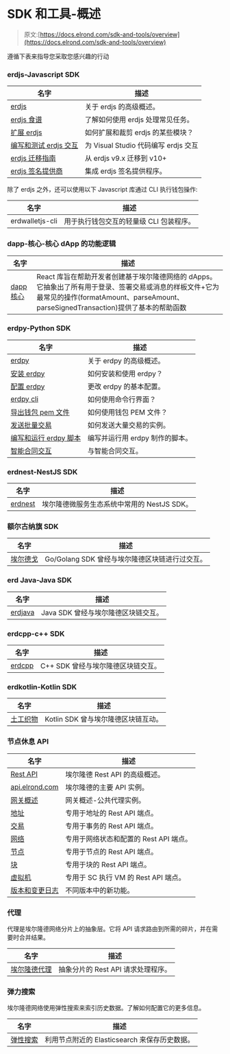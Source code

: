 # SDK 和工具-概述

> 原文:[https://docs.elrond.com/sdk-and-tools/overview](https://docs.elrond.com/sdk-and-tools/overview)

 遵循下表来指导您采取您感兴趣的行动

### erdjs-Javascript SDK

| 名字 | 描述 |
| --- | --- |
| [erdjs](/sdk-and-tools/erdjs/erdjs) | 关于 erdjs 的高级概述。 |
| [erdjs 食谱](/sdk-and-tools/erdjs/erdjs-cookbook) | 了解如何使用 erdjs 处理常见任务。 |
| [扩展 erdjs](/sdk-and-tools/erdjs/extending-erdjs) | 如何扩展和裁剪 erdjs 的某些模块？ |
| [编写和测试 erdjs 交互](/sdk-and-tools/erdjs/writing-and-testing-erdjs-interactions) | 为 Visual Studio 代码编写 erdjs 交互 |
| [erdjs 迁移指南](/sdk-and-tools/erdjs/erdjs-migration-guides) | 从 erdjs v9.x 迁移到 v10+ |
| [erdjs 签名提供商](/sdk-and-tools/erdjs/erdjs-signing-providers) | 集成 erdjs 签名提供程序。 |

除了 erdjs 之外，还可以使用以下 Javascript 库通过 CLI 执行钱包操作:

| 名字 | 描述 |
| --- | --- |
| erdwalletjs-cli | 用于执行钱包交互的轻量级 CLI 包装程序。 |

### dapp-核心-核心 dApp 的功能逻辑

| 名字 | 描述 |
| --- | --- |
| [dapp 核心](/sdk-and-tools/dapp-core) | React 库旨在帮助开发者创建基于埃尔隆德网络的 dApps。它抽象出了所有用于登录、签署交易或消息的样板文件+它为最常见的操作(formatAmount、parseAmount、parseSignedTransaction)提供了基本的帮助函数 |

### erdpy-Python SDK

| 名字 | 描述 |
| --- | --- |
| [erdpy](/sdk-and-tools/erdpy/erdpy) | 关于 erdpy 的高级概述。 |
| [安装 erdpy](/sdk-and-tools/erdpy/installing-erdpy) | 如何安装和使用 erdpy？ |
| [配置 erdpy](/sdk-and-tools/erdpy/configuring-erdpy) | 更改 erdpy 的基本配置。 |
| [erdpy cli](/sdk-and-tools/erdpy/erdpy-cli) | 如何使用命令行界面？ |
| [导出钱包 pem 文件](/sdk-and-tools/erdpy/deriving-the-wallet-pem-file) | 如何使用钱包 PEM 文件？ |
| [发送批量交易](/sdk-and-tools/erdpy/sending-bulk-transactions) | 如何发送大量交易的实例。 |
| [编写和运行 erdpy 脚本](/sdk-and-tools/erdpy/writing-and-running-erdpy-scripts) | 编写并运行用 erdpy 制作的脚本。 |
| [智能合同交互](/sdk-and-tools/erdpy/smart-contract-interactions) | 与智能合同交互。 |

### erdnest-NestJS SDK

| 名字 | 描述 |
| --- | --- |
| [erdnest](/sdk-and-tools/erdnest) | 埃尔隆德微服务生态系统中常用的 NestJS SDK。 |

### 额尔古纳旗 SDK

| 名字 | 描述 |
| --- | --- |
| [埃尔德戈](/sdk-and-tools/erdgo) | Go/Golang SDK 曾经与埃尔隆德区块链进行过交互。 |

### erd Java-Java SDK

| 名字 | 描述 |
| --- | --- |
| [erdjava](/sdk-and-tools/erdjava) | Java SDK 曾经与埃尔隆德区块链交互。 |

### erdcpp-c++ SDK

| 名字 | 描述 |
| --- | --- |
| [erdcpp](/sdk-and-tools/erdcpp) | C++ SDK 曾经与埃尔隆德区块链交互。 |

### erdkotlin-Kotlin SDK

| 名字 | 描述 |
| --- | --- |
| [土工织物](/sdk-and-tools/erdkotlin) | Kotlin SDK 曾与埃尔隆德区块链互动。 |

### 节点休息 API

| 名字 | 描述 |
| --- | --- |
| [Rest API](/sdk-and-tools/rest-api/rest-api) | 埃尔隆德 Rest API 的高级概述。 |
| [api.elrond.com](/sdk-and-tools/rest-api/api-elrond-com) | 埃尔隆德的主要 API 实例。 |
| [网关概述](/sdk-and-tools/rest-api/gateway-overview) | 网关概述-公共代理实例。 |
| [地址](/sdk-and-tools/rest-api/addresses) | 专用于地址的 Rest API 端点。 |
| [交易](/sdk-and-tools/rest-api/transactions) | 专用于事务的 Rest API 端点。 |
| [网络](/sdk-and-tools/rest-api/network) | 专用于网络状态和配置的 Rest API 端点。 |
| [节点](/sdk-and-tools/rest-api/nodes) | 专用于节点的 Rest API 端点。 |
| [块](/sdk-and-tools/rest-api/blocks) | 专用于块的 Rest API 端点。 |
| [虚拟机](/sdk-and-tools/rest-api/virtual-machine) | 专用于 SC 执行 VM 的 Rest API 端点。 |
| [版本和变更日志](/sdk-and-tools/rest-api/versions-and-changelog) | 不同版本中的新功能。 |

### 代理

代理是埃尔隆德网络分片上的抽象层。它将 API 请求路由到所需的碎片，并在需要时合并结果。

| 名字 | 描述 |
| --- | --- |
| [埃尔隆德代理](/sdk-and-tools/proxy) | 抽象分片的 Rest API 请求处理程序。 |

### 弹力搜索

埃尔隆德网络使用弹性搜索来索引历史数据。了解如何配置它的更多信息。

| 名字 | 描述 |
| --- | --- |
| [弹性搜索](/sdk-and-tools/elastic-search) | 利用节点附近的 Elasticsearch 来保存历史数据。 |
